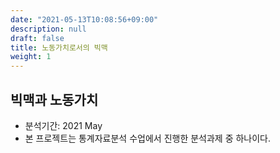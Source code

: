 ```yaml
---
date: "2021-05-13T10:08:56+09:00"
description: null
draft: false
title: 노동가치로서의 빅맥
weight: 1
---
```


## 빅맥과 노동가치
- 분석기간: 2021 May
- 본 프로젝트는 통계자료분석 수업에서 진행한 분석과제 중 하나이다.

